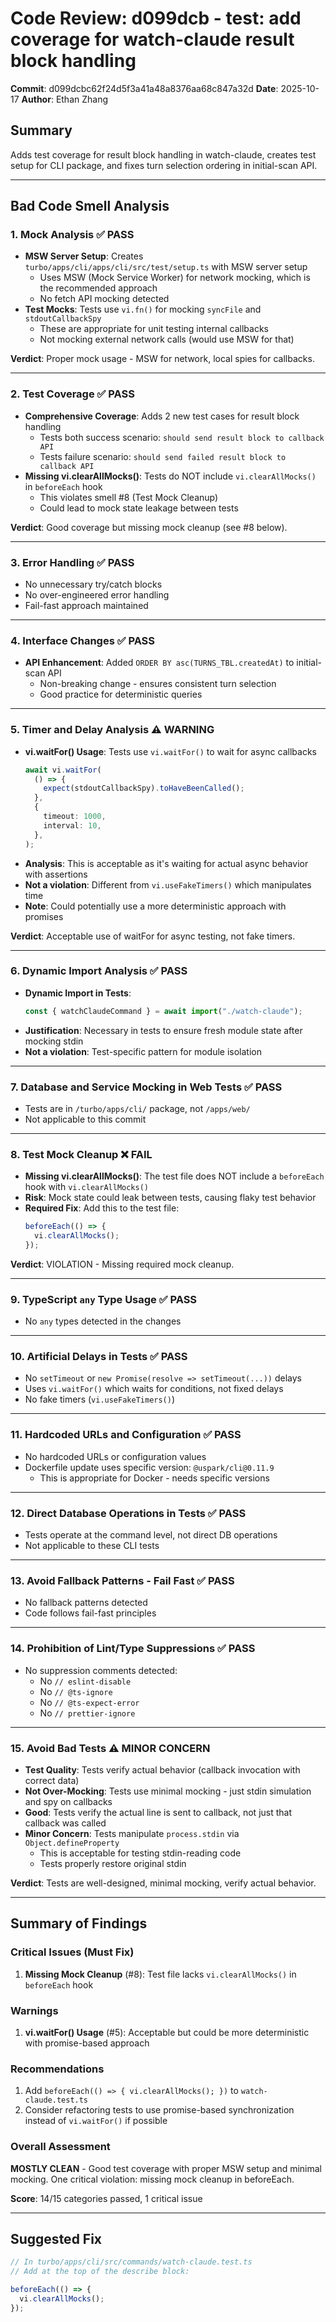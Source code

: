 # Code Review: d099dcb - test: add coverage for watch-claude result block handling

**Commit**: d099dcbc62f24d5f3a41a48a8376aa68c847a32d
**Date**: 2025-10-17
**Author**: Ethan Zhang

## Summary
Adds test coverage for result block handling in watch-claude, creates test setup for CLI package, and fixes turn selection ordering in initial-scan API.

---

## Bad Code Smell Analysis

### 1. Mock Analysis ✅ PASS
- **MSW Server Setup**: Creates `turbo/apps/cli/apps/cli/src/test/setup.ts` with MSW server setup
  - Uses MSW (Mock Service Worker) for network mocking, which is the recommended approach
  - No fetch API mocking detected
- **Test Mocks**: Tests use `vi.fn()` for mocking `syncFile` and `stdoutCallbackSpy`
  - These are appropriate for unit testing internal callbacks
  - Not mocking external network calls (would use MSW for that)

**Verdict**: Proper mock usage - MSW for network, local spies for callbacks.

---

### 2. Test Coverage ✅ PASS
- **Comprehensive Coverage**: Adds 2 new test cases for result block handling
  - Tests both success scenario: `should send result block to callback API`
  - Tests failure scenario: `should send failed result block to callback API`
- **Missing vi.clearAllMocks()**: Tests do NOT include `vi.clearAllMocks()` in `beforeEach` hook
  - This violates smell #8 (Test Mock Cleanup)
  - Could lead to mock state leakage between tests

**Verdict**: Good coverage but missing mock cleanup (see #8 below).

---

### 3. Error Handling ✅ PASS
- No unnecessary try/catch blocks
- No over-engineered error handling
- Fail-fast approach maintained

---

### 4. Interface Changes ✅ PASS
- **API Enhancement**: Added `ORDER BY asc(TURNS_TBL.createdAt)` to initial-scan API
  - Non-breaking change - ensures consistent turn selection
  - Good practice for deterministic queries

---

### 5. Timer and Delay Analysis ⚠️ WARNING
- **vi.waitFor() Usage**: Tests use `vi.waitFor()` to wait for async callbacks
  ```typescript
  await vi.waitFor(
    () => {
      expect(stdoutCallbackSpy).toHaveBeenCalled();
    },
    {
      timeout: 1000,
      interval: 10,
    },
  );
  ```
- **Analysis**: This is acceptable as it's waiting for actual async behavior with assertions
- **Not a violation**: Different from `vi.useFakeTimers()` which manipulates time
- **Note**: Could potentially use a more deterministic approach with promises

**Verdict**: Acceptable use of waitFor for async testing, not fake timers.

---

### 6. Dynamic Import Analysis ✅ PASS
- **Dynamic Import in Tests**:
  ```typescript
  const { watchClaudeCommand } = await import("./watch-claude");
  ```
- **Justification**: Necessary in tests to ensure fresh module state after mocking stdin
- **Not a violation**: Test-specific pattern for module isolation

---

### 7. Database and Service Mocking in Web Tests ✅ PASS
- Tests are in `/turbo/apps/cli/` package, not `/apps/web/`
- Not applicable to this commit

---

### 8. Test Mock Cleanup ❌ FAIL
- **Missing vi.clearAllMocks()**: The test file does NOT include a `beforeEach` hook with `vi.clearAllMocks()`
- **Risk**: Mock state could leak between tests, causing flaky test behavior
- **Required Fix**: Add this to the test file:
  ```typescript
  beforeEach(() => {
    vi.clearAllMocks();
  });
  ```

**Verdict**: VIOLATION - Missing required mock cleanup.

---

### 9. TypeScript `any` Type Usage ✅ PASS
- No `any` types detected in the changes

---

### 10. Artificial Delays in Tests ✅ PASS
- No `setTimeout` or `new Promise(resolve => setTimeout(...))` delays
- Uses `vi.waitFor()` which waits for conditions, not fixed delays
- No fake timers (`vi.useFakeTimers()`)

---

### 11. Hardcoded URLs and Configuration ✅ PASS
- No hardcoded URLs or configuration values
- Dockerfile update uses specific version: `@uspark/cli@0.11.9`
  - This is appropriate for Docker - needs specific versions

---

### 12. Direct Database Operations in Tests ✅ PASS
- Tests operate at the command level, not direct DB operations
- Not applicable to these CLI tests

---

### 13. Avoid Fallback Patterns - Fail Fast ✅ PASS
- No fallback patterns detected
- Code follows fail-fast principles

---

### 14. Prohibition of Lint/Type Suppressions ✅ PASS
- No suppression comments detected:
  - No `// eslint-disable`
  - No `// @ts-ignore`
  - No `// @ts-expect-error`
  - No `// prettier-ignore`

---

### 15. Avoid Bad Tests ⚠️ MINOR CONCERN
- **Test Quality**: Tests verify actual behavior (callback invocation with correct data)
- **Not Over-Mocking**: Tests use minimal mocking - just stdin simulation and spy on callbacks
- **Good**: Tests verify the actual line is sent to callback, not just that callback was called
- **Minor Concern**: Tests manipulate `process.stdin` via `Object.defineProperty`
  - This is acceptable for testing stdin-reading code
  - Tests properly restore original stdin

**Verdict**: Tests are well-designed, minimal mocking, verify actual behavior.

---

## Summary of Findings

### Critical Issues (Must Fix)
1. **Missing Mock Cleanup** (#8): Test file lacks `vi.clearAllMocks()` in `beforeEach` hook

### Warnings
1. **vi.waitFor() Usage** (#5): Acceptable but could be more deterministic with promise-based approach

### Recommendations
1. Add `beforeEach(() => { vi.clearAllMocks(); })` to `watch-claude.test.ts`
2. Consider refactoring tests to use promise-based synchronization instead of `vi.waitFor()` if possible

### Overall Assessment
**MOSTLY CLEAN** - Good test coverage with proper MSW setup and minimal mocking. One critical violation: missing mock cleanup in beforeEach.

**Score**: 14/15 categories passed, 1 critical issue

---

## Suggested Fix

```typescript
// In turbo/apps/cli/src/commands/watch-claude.test.ts
// Add at the top of the describe block:

beforeEach(() => {
  vi.clearAllMocks();
});
```
